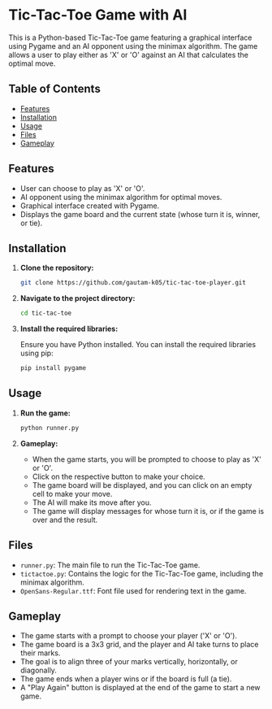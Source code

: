 # Tic-Tac-Toe Game with AI

This is a Python-based Tic-Tac-Toe game featuring a graphical interface using Pygame and an AI opponent using the minimax algorithm. The game allows a user to play either as 'X' or 'O' against an AI that calculates the optimal move.

## Table of Contents

- [Features](#features)
- [Installation](#installation)
- [Usage](#usage)
- [Files](#files)
- [Gameplay](#gameplay)

## Features

- User can choose to play as 'X' or 'O'.
- AI opponent using the minimax algorithm for optimal moves.
- Graphical interface created with Pygame.
- Displays the game board and the current state (whose turn it is, winner, or tie).

## Installation

1. **Clone the repository:**

    ```sh
    git clone https://github.com/gautam-k05/tic-tac-toe-player.git
    ```

2. **Navigate to the project directory:**

    ```sh
    cd tic-tac-toe
    ```

3. **Install the required libraries:**

    Ensure you have Python installed. You can install the required libraries using pip:

    ```sh
    pip install pygame
    ```
## Usage

1. **Run the game:**

    ```sh
    python runner.py
    ```

2. **Gameplay:**
    - When the game starts, you will be prompted to choose to play as 'X' or 'O'.
    - Click on the respective button to make your choice.
    - The game board will be displayed, and you can click on an empty cell to make your move.
    - The AI will make its move after you.
    - The game will display messages for whose turn it is, or if the game is over and the result.

## Files

- `runner.py`: The main file to run the Tic-Tac-Toe game.
- `tictactoe.py`: Contains the logic for the Tic-Tac-Toe game, including the minimax algorithm.
- `OpenSans-Regular.ttf`: Font file used for rendering text in the game.

## Gameplay

- The game starts with a prompt to choose your player ('X' or 'O').
- The game board is a 3x3 grid, and the player and AI take turns to place their marks.
- The goal is to align three of your marks vertically, horizontally, or diagonally.
- The game ends when a player wins or if the board is full (a tie).
- A "Play Again" button is displayed at the end of the game to start a new game.